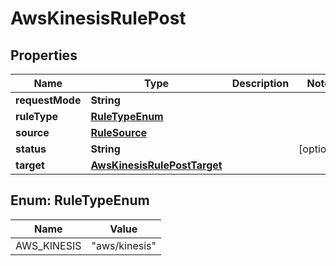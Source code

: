 

# AwsKinesisRulePost


## Properties

| Name | Type | Description | Notes |
|------------ | ------------- | ------------- | -------------|
|**requestMode** | **String** |  |  |
|**ruleType** | [**RuleTypeEnum**](#RuleTypeEnum) |  |  |
|**source** | [**RuleSource**](RuleSource.md) |  |  |
|**status** | **String** |  |  [optional] |
|**target** | [**AwsKinesisRulePostTarget**](AwsKinesisRulePostTarget.md) |  |  |



## Enum: RuleTypeEnum

| Name | Value |
|---- | -----|
| AWS_KINESIS | &quot;aws/kinesis&quot; |



